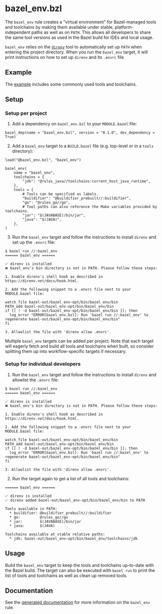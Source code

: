 # bazel_env.bzl

The `bazel_env` rule creates a "virtual environment" for Bazel-managed tools and toolchains by making them available under stable, platform-independent paths as well as on `PATH`.
This allows all developers to share the same tool versions as used in the Bazel build for IDEs and local usage.

`bazel_env` relies on the [`direnv`](https://direnv.net/) tool to automatically set up `PATH` when entering the project directory.
When you run the `bazel_env` target, it will print instructions on how to set up `direnv` and its `.envrc` file.

## Example

The [example](examples/) includes some commonly used tools and toolchains.

## Setup

### Setup per project

1. Add a dependency on `bazel_env.bzl` to your `MODULE.bazel` file:

```starlark
bazel_dep(name = "bazel_env.bzl", version = "0.1.0", dev_dependency = True)
```

2. Add a `bazel_env` target to a `BUILD.bazel` file (e.g. top-level or in a `tools` directory):

```starlark
load("@bazel_env.bzl", "bazel_env")

bazel_env(
    name = "bazel_env",
    toolchains = {
        "jdk": "@rules_java//toolchains:current_host_java_runtime",
    },
    tools = {
        # Tools can be specified as labels.
        "buildifier": "@buildifier_prebuilt//:buildifier",
        "go": "@rules_go//go",
        # Tool paths can also reference the Make variables provided by toolchains.
        "jar": "$(JAVABASE)/bin/jar",
        "java": "$(JAVA)",
    },
)
```

3. Run the `bazel_env` target and follow the instructions to install `direnv` and set up the `.envrc` file:

```
$ bazel run //:bazel_env
====== bazel_env ======

✅ direnv is installed
❌ bazel_env's bin directory is not in PATH. Please follow these steps:

1. Enable direnv's shell hook as described in https://direnv.net/docs/hook.html.

2. Add the following snippet to a .envrc file next to your MODULE.bazel file:

watch_file bazel-out/bazel_env-opt/bin/bazel_env/bin
PATH_add bazel-out/bazel_env-opt/bin/bazel_env/bin
if [[ ! -d bazel-out/bazel_env-opt/bin/bazel_env/bin ]]; then
  log_error "ERROR[bazel_env.bzl]: Run 'bazel run //:bazel_env' to regenerate bazel-out/bazel_env-opt/bin/bazel_env/bin"
fi

3. Allowlist the file with 'direnv allow .envrc'.
```

Multiple `bazel_env` targets can be added per project.
Note that each target will eagerly fetch and build all tools and toolchains when built, so consider splitting them up into workflow-specific targets if necessary.

### Setup for individual developers

1. Run the `bazel_env` target and follow the instructions to install `direnv` and allowlist the `.envrc` file:

```
$ bazel run //:bazel_env
====== bazel_env ======

✅ direnv is installed
❌ bazel_env's bin directory is not in PATH. Please follow these steps:

1. Enable direnv's shell hook as described in https://direnv.net/docs/hook.html.

2. Add the following snippet to a .envrc file next to your MODULE.bazel file:

watch_file bazel-out/bazel_env-opt/bin/bazel_env/bin
PATH_add bazel-out/bazel_env-opt/bin/bazel_env/bin
if [[ ! -d bazel-out/bazel_env-opt/bin/bazel_env/bin ]]; then
  log_error "ERROR[bazel_env.bzl]: Run 'bazel run //:bazel_env' to regenerate bazel-out/bazel_env-opt/bin/bazel_env/bin"
fi

3. Allowlist the file with 'direnv allow .envrc'.
```

2. Run the target again to get a list of all tools and toolchains:

```
====== bazel_env ======

✅ direnv is installed
✅ direnv added bazel-out/bazel_env-opt/bin/bazel_env/bin to PATH

Tools available in PATH:
  * buildifier: @buildifier_prebuilt//:buildifier
  * go:         @rules_go//go
  * jar:        $(JAVABASE)/bin/jar
  * java:       $(JAVA)

Toolchains available at stable relative paths:
  * jdk: bazel-out/bazel_env-opt/bin/bazel_env/toolchains/jdk
```

## Usage

Build the `bazel_env` target to keep the tools and toolchains up-to-date with the Bazel build.
The target can also be executed with `bazel run` to print the list of tools and toolchains as well as clean up removed tools.

## Documentation

See the [generated documentation](docs-gen/bazel_env.md) for more information on the `bazel_env` rule.
